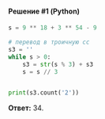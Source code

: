 #### Решение #1 (Python)
```python
s = 9 ** 18 + 3 ** 54 - 9

# перевод в троичную сс
s3 = ''
while s > 0:
	s3 = str(s % 3) + s3
	s = s // 3


print(s3.count('2'))
```
**Ответ:** 34.

